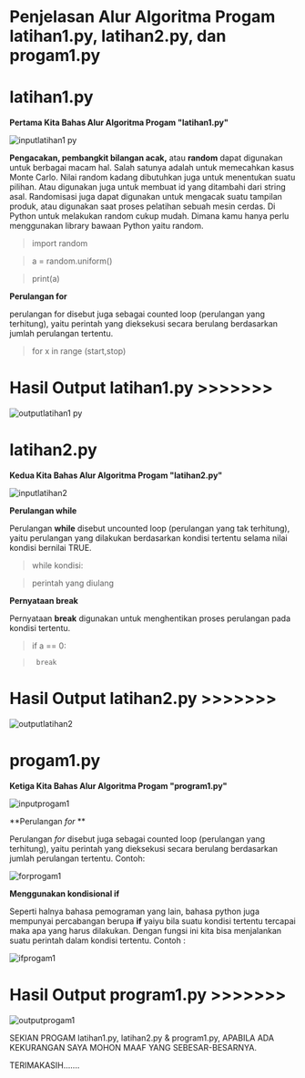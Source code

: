 # Penjelasan Alur Algoritma Progam latihan1.py, latihan2.py, dan progam1.py

# latihan1.py

**Pertama Kita Bahas Alur Algoritma Progam "latihan1.py"**

![inputlatihan1 py](https://user-images.githubusercontent.com/46512870/52991217-57f80700-343e-11e9-8aaf-573427179335.png)

**Pengacakan, pembangkit bilangan acak,** atau **random** dapat digunakan untuk berbagai macam hal. Salah satunya adalah untuk memecahkan kasus Monte Carlo. Nilai random kadang dibutuhkan juga untuk menentukan suatu pilihan. Atau digunakan juga untuk membuat id yang ditambahi dari string asal. Randomisasi juga dapat digunakan untuk mengacak suatu tampilan produk, atau digunakan saat proses pelatihan sebuah mesin cerdas. Di Python untuk melakukan random cukup mudah. Dimana kamu hanya perlu menggunakan library bawaan Python yaitu random.

> import random

> a = random.uniform()

> print(a)

**Perulangan for** 

perulangan for disebut juga sebagai counted loop (perulangan yang terhitung), yaitu perintah yang dieksekusi secara berulang berdasarkan jumlah perulangan tertentu.

> for x in range (start,stop)

# Hasil Output latihan1.py >>>>>>>

![outputlatihan1 py](https://user-images.githubusercontent.com/46512870/52993325-664a2100-3446-11e9-9494-1af290ce893e.png)

# latihan2.py

**Kedua Kita Bahas Alur Algoritma Progam "latihan2.py"**

![inputlatihan2](https://user-images.githubusercontent.com/46512870/52993808-153b2c80-3448-11e9-8e33-d3df0f8d5182.png)

**Perulangan while**

Perulangan **while** disebut uncounted loop (perulangan yang tak terhitung), yaitu perulangan yang dilakukan berdasarkan kondisi tertentu selama nilai kondisi bernilai TRUE.

> while kondisi:

> perintah yang diulang

**Pernyataan break**

Pernyataan **break** digunakan untuk menghentikan  proses perulangan pada kondisi tertentu.

> if a == 0:

>      break

# Hasil Output latihan2.py >>>>>>>

![outputlatihan2](https://user-images.githubusercontent.com/46512870/52994192-5ed84700-3449-11e9-9a77-81ed3420f760.png)

# progam1.py

**Ketiga Kita Bahas Alur Algoritma Progam "program1.py"**

![inputprogam1](https://user-images.githubusercontent.com/46512870/52994630-cc38a780-344a-11e9-86d5-135b8be7a2a3.png)

**Perulangan *for* **

Perulangan *for* disebut juga sebagai counted loop (perulangan yang terhitung), yaitu perintah yang dieksekusi secara berulang berdasarkan jumlah perulangan tertentu. Contoh:

![forprogam1](https://user-images.githubusercontent.com/46512870/52995667-e0ca6f00-344d-11e9-808a-8514d7eb3c07.png)

**Menggunakan kondisional if**

Seperti halnya bahasa pemograman yang lain, bahasa python juga mempunyai percabangan berupa **if** yaiyu bila suatu kondisi tertentu tercapai maka apa yang harus dilakukan. Dengan fungsi ini kita bisa menjalankan suatu perintah dalam kondisi tertentu. Contoh :

![ifprogam1](https://user-images.githubusercontent.com/46512870/52996140-33585b00-344f-11e9-8b06-1ef9a90527f7.png)

# Hasil Output program1.py >>>>>>>

![outputprogam1](https://user-images.githubusercontent.com/46512870/52996260-a06bf080-344f-11e9-8df2-a991e17c682f.png)


SEKIAN PROGAM latihan1.py, latihan2.py & program1.py, APABILA ADA KEKURANGAN SAYA MOHON MAAF YANG SEBESAR-BESARNYA.

TERIMAKASIH.......
